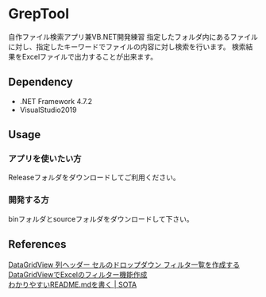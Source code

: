 # GrepTool
自作ファイル検索アプリ兼VB.NET開発練習
指定したフォルダ内にあるファイルに対し、指定したキーワードでファイルの内容に対し検索を行います。
検索結果をExcelファイルで出力することが出来ます。

## Dependency
 -  .NET Framework 4.7.2
 -  VisualStudio2019
 
## Usage
### アプリを使いたい方
Releaseフォルダをダウンロードしてご利用ください。
### 開発する方
binフォルダとsourceフォルダをダウンロードして下さい。
 
## References
[DataGridView 列ヘッダー セルのドロップダウン フィルタ一覧を作成する](https://memo-c-sharp.blogspot.com/2015/09/datagridview.html)<br>
[DataGridViewでExcelのフィルター機能作成](https://umedarc.wordpress.com/2015/02/09/datagridview%E3%81%A7excel%E3%81%AE%E3%83%95%E3%82%A3%E3%83%AB%E3%82%BF%E3%83%BC%E6%A9%9F%E8%83%BD%E4%BD%9C%E6%88%90/)<br>
[わかりやすいREADME.mdを書く | SOTA](https://deeeet.com/writing/2014/07/31/readme/)<br>
